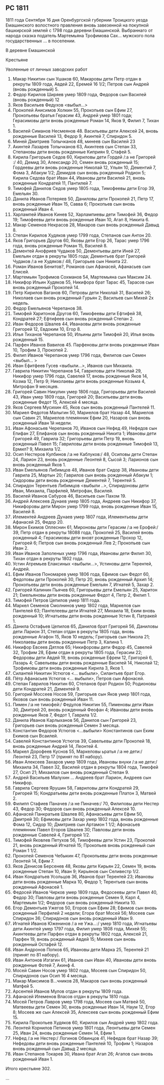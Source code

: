 ## РС 1811 

1811 года Сентября 16 дня Оренбургской губернии Троицкого уезда Емашинского волостного правления вновь завезенной на покупной башкирской землей с 1798 года деревни Емашинской. Выбраннаго от народа сказка податель Мартемьяна Трофимова Сах... мужского пола государственных ... в поселении.

В деревне Емашинской 

Крестьяне

Уволенные от личных заводских работ

<!-- Причислены по указу казенной палаты пермской губернии ... волости 1801 года -->

1. Макар Никитин сын Ушаков 60, Макаровы дети Петр отдан в рекруты 1809 года, Авдей 22, Еремей 16 1/2; Петров сын Андрей (вновь рожденный) 5.
2. Федор Кирилов Ширяев умер 1809 года, Федоров сын Василей (вновь рожденный) 12
3. Яков Васильев Федухов <выбыл...>
4. Прокопей Анисимов Холкин 55, Прокопьев сын Ефим 27, Прокопьевы братья Герасим 43, Андрей умер 1801 года; Герасимовы дети вновь рожденные Роман 14, Яков 9, Филип 7, Тихан 1.
5. Василей Симанов Несмеянов 48. Васильевы дети Алексей 24, вновь рожденные Василей 13, Федор 9, Акинтей 7, Спиридон 5.
6. Миней Дмитриев Топычканов 48, минеев сын Василей 23
7. Акинтей Лазарев Топычканов 63, Акинтеев сын Степан 33, Степановы дети вновь рожденные Киприян 9, Стафей 5.
8. Кирила Григорьев Седов 60, Кириловы дети Гордей /:а не Григорей :/ 40, Демид 30, Александр 20, Семен вновь рожденный 15; Гордеевы дети вновь рожденные Николай 12, Ульян 10, Дементий 7, Фома 3, Абакум 1/2; Демидов сын вновь рожденный Родион 5; Кирила Седова брат Иван 44, Ивановы дети Василей 21, вновь рожденные Кондратей 11, Пантилей 7.
9. Тимофей Данилов Седов умер 1805 года, Тимофеевы дети Егор 39, Емельян 30.
10. Данила Иванов Потеряев 50, Даниловы дети Прокопей 21, Петр 17, вновь рожденные Иван 15, Савва 6; Прокопьев сын вновь рожденный Иван 4.
11. Харлампей Иванов Кинев 52, Харлампиевы дети Тимофей 36, Федор 19; Тимофеевы дети вновь рожденные Иван 10, Агап 8, Никита 6.
12. Макар Семенов Некрасов 28, Макаров сын вновь рожденный Давыд 8.
13. Степан Кирилов Худяков умер 1799 года, Степанов сын Антон 20.
14. Яков Григорьев Другов 60, Яковы дети Егор 26, Тарас умер 1796 года, вновь рожденные Роман 15, Василей 8.
15. Дементей Анофриев Чудаков 50, Дементьевы дети Иней 27, Емельян отдан в рекруты 1805 года; Дементьев брат Григорей Чудаков /:а не Худяков:/ 48, Григорьев сын Никита 22.
16. Роман Иванов Бенитов?, Романов сын Афанасей, Афанасьев сын Елисей.
17. Мартемьян Трофимов Сохманов 54, Мартемьяна сын Максим 24.
18. Никифор Ильин Худяков 55, Никифора брат Тарас 45, Тарасов сын вновь рожденный Прокопей 14.
19. Петр Кирилов Ваганов 60, Петровы дети Николай 31, Василей 26; Николаев сын вновь рожденный Гурьян 2; Васильев сын Михей 2х недель.
20. Федор Емельянов Черепанов 38.
21. Тимофей Харитонов Другов 60, Тимофеевы дети Ефтифей 38, Кондратей 27; Ефтифеев сын вновь рожденный Степан 2.
22. Иван Федоров Швалев 44, Иванаовы дети вновь рожденные Григорей 12, Евдоким 10, Егор 8.
23. Илья Тиханов Черепанов 50, Ильины дети Тимофей 20, Илья вновь рожденный 15. 
24. Парфен Иванов Вавилов 45. Парфеновы дети вновь рожденные Иван 10, Трофим 3, Прокопей 2.
25. Филип Иванов Черепанов умер 1796 года, Филипов сын Семен <выбыл... >
26. Иван Ефитфеев Гусев <выбыли...>, Иванов сын Михаила.
27. Гаврила Никитин Черепанов 54, Гавриловы дети Николай 29, Никифор умер 1796 года, Савелей 17, вновь рожденные Яков 14, Козма 12, Петр 9; Николаевы дети вновь рожденные Козьма 4, Митрофан 9 месяцев.
28. Григорей Савин Никулин умер 1806 года, Григорьевы дети Василей 43, Иван умер 1809 года, Григорей 20; Васильевы дети вновь рожденные Федот 15, Алексей 4 месяца.
29. Яков Сергеев Мусихин 45, Яков сын вновь рожденный Пантелей 11.
30. Мариел Федотов Малыгин 50, Мариелов брат Назар 44, Мариелов сын Савин 21, Мариелов племянник Ефим 20, Назаров сын вновь рожденный Иван 1й недели.
31. Иван Афонасьев Черепанов 70, Иванов сын Нефед 49, Нефедов сын Епифан 27, Епифанов сын вновь рожденный Никита 1; Ивановы дети Григорей 49, Гаврила 32; Григорьевы дети Петр 19, вновь рожденный Павел 15; Гавриловы дети вновь рожденные Тимофей 13, Ермил? 9, Михаила 1/2.
32. Осип Нестеров Кулбинов /:а не Каблуков:/ 48, Осиповы дети  Степан 24, Ларион 23, вновь рожденные Леонтей 8, Сысой 3; Ларионов сын вновь рожденный Яков 1.
33. Иван Емельянов Либимцов 48, Иванов брат Сидор 38, Ивановы дети Гаврила 25, Мартын 20; Гаврилов сын вновь рожденный Абакум 1; Сидоровы дети вновь рожденные Дементей 7, Терентей 5.
34. Спиридон Терентьев Либимцов <выбыли ..>, Спиридоновы дети Иван, Михаила, Парфилей, Митрофан, Василей.
35. Василей Иванов Сабуров 46, Васильев сын Пахом 19.
36. Андрей Алексеев Дунаев умер 1805 года, Андреев сын Никифор 37, Никифоровы дети Мирон умер 1799 года, вновь рожденные Иван 15, Василей 8.
37. Илементей Андреев Дунаев умер 1807 года, Илементьевы дети Афанасей 25, Федор 20.
38. Мирон Екимов Оплеснин 61, Мироновы дети Герасим /:а не Ерофей:/ 39, Петр отдан в рекруты 18088 года, Прокопей 25, Василей вновь рожденный 4; Герасимовы дети вновт рожденные Прохор 12, Григорей 6; Петров сын вновь рожденный Лев 2; Прокопьев сын Иван 2.
39. Иван Иванов Заполеных умер 1796 года, Ивановы дети Филип 30, Тихан отдан в рекруты 1802 года.
40. Устин Атремьев Елаксиных <выбыли...>, Устиновы дети Терентей, Андрей.
41. Ефим Иванов Пономарев умер 1806 года, Ефимов сын Федот 60, Федотовы дети Прокопей 30, Петр 20, вновь рожденный Архип 14; Прокопьевы дети вновь рожденные Емельян 7, Игнатей 5, Захар 2.
42. Григорей Калинин Пьячев 60, Григорьевы дети Емельян 25, Харитон 21; Емельяновы дети вновь рожденные Федот 4, Петр 2, Филип 1.
43. Тимофей Петров Цепилов умер 1811 года.
44. Маркел Семенов Смолнинов умер 1802 года, Маркелов сын Пантелей 63; Пантелеевы дети Игнатей 27, Михаила 18, Еким вновь рожденный 10; Игнатьевы дети вновь рожденные Устин 8, Патракей 1.
45. Данила Остафьев Цепилов 65, Данилов брат Григорей 56, Даниловы дети Ларион 31, Степан отдан в рекруты 1805 года, вновь рожденные Агафон 15, Яков 10 недель; Григорьев сын Никола 21; Николаевы дети вновь рожденные Петр 3, Калина 1.
46. Никифор Евсеев Дятлов 65; Никифоровы дети Федор 45, Савелей 32, Трофим 28, Ефим отдан в рекруты 1805 года, Герасим 22; Федоровы дети Авдей 19, вновь рожденные Ефрем 12, Григорей 6, Лазарь 4; Савельевы дети вновь рожденные Василей 14, Николай 12; Трофимовы дети вновь рожденные Кирила 3, Яков 1.
47. Силантей Никитин Устюгов <... выбыли>, Силантьев брат Егор.
48. Пётр Афанасьев Устюгов <... выбыли>, Петров сын Афонасей.
49. Степан Гаврилов Никитин 60, Степанов брат Родион 50; Родионовы дети Кондратей 21, Дементей 9. 
50. Григорий Моссеев Носов 59, Григорьев сын Яков умер 1801 года, Яковов сын вновь рожденный Иван 11.
51. Пимен /:а не тимофей:/ Федулов Никитин 55, Пименовы дети Иван 30, Дмитрей 20, вновь рожденный Феофан 4; Ивановы дети вновь рожденные Яков 7, Федот 1, Гаврила 1/2.
52. Данила Иванов Карлыханов 56, Данилов сын Григорей 23, Григорьев сын вновь рожденный Семен 3 месяца.
53. Константин Федоров Устюгов <...выбыли> Константинов сын Еким Екимов сын Всаилей.
54. Савелей Константинов Устюгов 39, Савельевы дети Прокопей 18, вновь рожденные Андрей 14, Леонтей 4.
55. Маркел Дорофеев Куснов 55, Маркеловы ьратья /:а не дети:/ Леонтей 23, Петр 17 (принят по 81 набору).
56. Иван Алексеев Захаров умер 1809 года, Ивановы внуки /:а не дети:/ Михаила 34, Павел 32, Василей отдан в рекруты 1804 года, Тимофей 27, Осип 21; Михаилов сын вновь рожденный Степан 9.
57. Андрей Васильев Малухин ... Андреев брат Ларион, Андреев сын Никифор.
58. Гаврила Сергеев Ярушин 58, Гавриловы дети Кондратей 29, Григорей 15; Кондратьевы дети вновь рожденные Платон 3, Матвей 2.
59. Филипп Стафиев Паначев /:а не Пиначев:/ 70, Филиповы дети Нестер 43, Федор 30; Федоров сын вновь рожденный Алексей 10.
60. Афанасей Панкратьев Швалев 80, Афанасьевы дети Ефим 50, Дмитрей 30; Ефимовы дети Захар умер 1802 года, вновь рожденные Фома 12, Сидор 10; Дмитриев сын Артамон 1 1/2; Афонасьев племянник Павел Егоров Швалев 30; Павловы дети вновь рожденные Савелей 4, Григорей 1/2.
61. Тимофей Яковлев Петухов 56, Тимофеевы дети Устин 23, Прокопей 21, вновь рожденный Игнатей 15; Прокопьев вновь рожденный сын Роман 1 1/2.
62. Прокопей Семенов Чебыкин 47, Прокопьевы дети вновь рожденные Леонтей 14, Ефим 7.
63. Яков Денисов Берсенев 48, Яковы дети Кирьян 22, Семен 19, вновь рожденные Степан 10, Иван 9; Кирьянов сын Селивестр 1/2.
64. Иван Кондратьев Усольцов 36, Иванов брат Терентей 23; Ивановы дети вновь рожденные Марка 10, Федор 1; Терентьев сын вновь рожденный Афонасей 1.
65. Федосей Иванов Чирков умер 1809 года, Федосеевы дети Павел 40, Федор 30; Павловы дети вновь рожденные Семен 9, Карп 4, Мартемьян 1/2; Федоров сын вновь рожденный Никита 10.
66. Егор Дементьев Ужегов 50, Егоров сын Ефим 28; Ефимов сын вновь рожденный Перфилей 2 недели; Егора брат Мосей 56; Мосеев сын Спиридон 36; Спиридонов сын вновь рожденный Иван 9.
67. Игнатей Иванов Юженинов /:а не Ужа...:/ умер 1810 года, Игнатьевы дети Акинтей умер 1797 года, Филип умер 1808 года, Михей 55; Акинтеевы дети Парфен отдан в рекруты 1802 года, Алексей 21, Парфен 19, вновь рожденный Авдей 15; Михеев сын вновь рожденный Остафей 12.
68. Иван Андронов Попков 65, Ивановы дети Марка 25, Терентей 21 (принят по 81 набору).
69. Иван Антонов Изгагин 61, Иванов сын Иван 40, Ивановы дети вновь рожденные Фотей 7, Акинф 4.
70. Мосей Савин Носов умер 1802 года, Мосеев сын Спиридон 50, Спиридонов сын Осип 16 4 месяца.
71. Макар Максимов В...чников 28, Макаров сын вновь рожденный Матфей 5.
72. Арсентей Иванов Мулов отдан в рекруты 1809 года.
73. Афанасей Илеменов Власов отдан в рекруты 1810 года.
74. Мосей Петров Лавров умер 1798 года, Мосеев сын Матвей 50, Матвеевы дети Семен 30, вновь рожденные Иван 14, Наум 12, Егор 8; Мосеев же сын Алексей 35, Алексеев сын вновь рожденный Ефим 15.
75. Кирила Прокопьев Худяков 60, Кирилов сын Андрей умер 1802 года.
76. Леонтей Корнилов Петинов умер 1801 года, Леонтьевы дети Семен 25, Иван 24, вновь рожденные Семен 14, Ефим 1.
77. Нефед /:а не Нестер:/ Логинов Обвинцов 41, Нефедов брат Назар 39; Нефедовы дети вновь рожденные Пантелей 10, Трофим 1; Назаров вновь рожденный сын Давыд 2 месяца.
78. Иван Степанов Токарев 30, Ивана брат Агап 26; Агапов сын вновь рожденный Иван 1.

Итого крестьяне 302.

...

